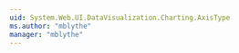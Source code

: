```yaml
---
uid: System.Web.UI.DataVisualization.Charting.AxisType
ms.author: "mblythe"
manager: "mblythe"
---
```

